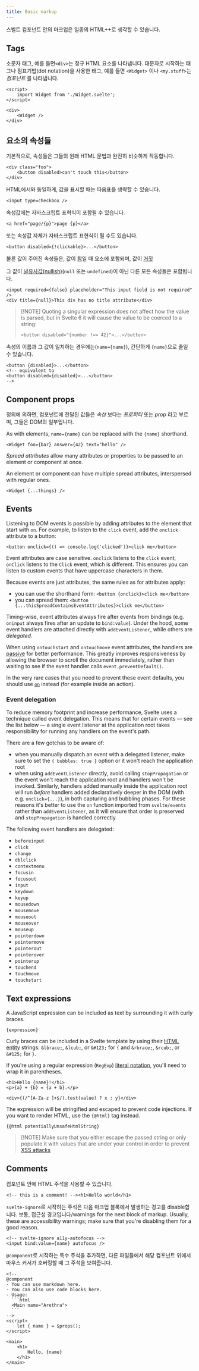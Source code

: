 ```yaml
---
title: Basic markup
---
```


스벨트 컴포넌트 안의 마크업은 일종의 HTML++로 생각할 수 있습니다.

## Tags

소문자 태그, 예를 들면`<div>`는 정규 HTML 요소를 나타냅니다.
대문자로 시작하는 태그나 점표기법(dot notation)을 사용한 태그, 예를 들면 `<Widget>` 이나 `<my.stuff>`는 _컴포넌트_ 를 나타냅니다.

```svelte
<script>
	import Widget from './Widget.svelte';
</script>

<div>
	<Widget />
</div>
```

## 요소의 속성들

기본적으로, 속성들은 그들의 원래 HTML 문법과 완전히 비슷하게 작동합니다.

```svelte
<div class="foo">
	<button disabled>can't touch this</button>
</div>
```

HTML에서와 동일하게, 값을 표시할 때는 따옴표를 생략할 수 있습니다.

<!-- prettier-ignore -->
```svelte
<input type=checkbox />
```

속성값에는 자바스크립트 표혁식이 포함될 수 있습니다.

```svelte
<a href="page/{p}">page {p}</a>
```

또는 속성값 자체가 자바스크립트 표현식이 될 수도 있습니다.

```svelte
<button disabled={!clickable}>...</button>
```

불른 값이 주어진 속성들은, 값이 [참](https://developer.mozilla.org/en-US/docs/Glossary/Truthy)일 때 요소에 포함되며, 값이 [거짓](https://developer.mozilla.org/en-US/docs/Glossary/Falsy)

그 값이 [널유사값(nullish)](https://developer.mozilla.org/en-US/docs/Glossary/Nullish)(`null` 또는 `undefined`)이 아닌 다른 모든 속성들은 포함됩니다.

```svelte
<input required={false} placeholder="This input field is not required" />
<div title={null}>This div has no title attribute</div>
```

> [!NOTE] Quoting a singular expression does not affect how the value is parsed, but in Svelte 6 it will cause the value to be coerced to a string:
>
> <!-- prettier-ignore -->
> ```svelte
> <button disabled="{number !== 42}">...</button>
> ```

속성의 이름과 그 값이 일치하는 경우에는(`name={name}`), 간단하게 `{name}`으로 줄일 수 있습니다.

```svelte
<button {disabled}>...</button>
<!-- equivalent to
<button disabled={disabled}>...</button>
-->
```

## Component props

정의에 의하면, 컴포넌트에 전달된 값들은 _속성_ 보다는 _프로퍼티_ 또는 _prop_ 라고 부르며, 그들은 DOM의 일부입니다.

As with elements, `name={name}` can be replaced with the `{name}` shorthand.

```svelte
<Widget foo={bar} answer={42} text="hello" />
```

_Spread attributes_ allow many attributes or properties to be passed to an element or component at once.

An element or component can have multiple spread attributes, interspersed with regular ones.

```svelte
<Widget {...things} />
```

## Events

Listening to DOM events is possible by adding attributes to the element that start with `on`. For example, to listen to the `click` event, add the `onclick` attribute to a button:

```svelte
<button onclick={() => console.log('clicked')}>click me</button>
```

Event attributes are case sensitive. `onclick` listens to the `click` event, `onClick` listens to the `Click` event, which is different. This ensures you can listen to custom events that have uppercase characters in them.

Because events are just attributes, the same rules as for attributes apply:

- you can use the shorthand form: `<button {onclick}>click me</button>`
- you can spread them: `<button {...thisSpreadContainsEventAttributes}>click me</button>`

Timing-wise, event attributes always fire after events from bindings (e.g. `oninput` always fires after an update to `bind:value`). Under the hood, some event handlers are attached directly with `addEventListener`, while others are _delegated_.

When using `ontouchstart` and `ontouchmove` event attributes, the handlers are [passive](https://developer.mozilla.org/en-US/docs/Web/API/EventTarget/addEventListener#using_passive_listeners) for better performance. This greatly improves responsiveness by allowing the browser to scroll the document immediately, rather than waiting to see if the event handler calls `event.preventDefault()`.

In the very rare cases that you need to prevent these event defaults, you should use [`on`](svelte-events#on) instead (for example inside an action).

### Event delegation

To reduce memory footprint and increase performance, Svelte uses a technique called event delegation. This means that for certain events — see the list below — a single event listener at the application root takes responsibility for running any handlers on the event's path.

There are a few gotchas to be aware of:

- when you manually dispatch an event with a delegated listener, make sure to set the `{ bubbles: true }` option or it won't reach the application root
- when using `addEventListener` directly, avoid calling `stopPropagation` or the event won't reach the application root and handlers won't be invoked. Similarly, handlers added manually inside the application root will run _before_ handlers added declaratively deeper in the DOM (with e.g. `onclick={...}`), in both capturing and bubbling phases. For these reasons it's better to use the `on` function imported from `svelte/events` rather than `addEventListener`, as it will ensure that order is preserved and `stopPropagation` is handled correctly.

The following event handlers are delegated:

- `beforeinput`
- `click`
- `change`
- `dblclick`
- `contextmenu`
- `focusin`
- `focusout`
- `input`
- `keydown`
- `keyup`
- `mousedown`
- `mousemove`
- `mouseout`
- `mouseover`
- `mouseup`
- `pointerdown`
- `pointermove`
- `pointerout`
- `pointerover`
- `pointerup`
- `touchend`
- `touchmove`
- `touchstart`

## Text expressions

A JavaScript expression can be included as text by surrounding it with curly braces.

```svelte
{expression}
```

Curly braces can be included in a Svelte template by using their [HTML entity](https://developer.mozilla.org/docs/Glossary/Entity) strings: `&lbrace;`, `&lcub;`, or `&#123;` for `{` and `&rbrace;`, `&rcub;`, or `&#125;` for `}`.

If you're using a regular expression (`RegExp`) [literal notation](https://developer.mozilla.org/en-US/docs/Web/JavaScript/Reference/Global_Objects/RegExp#literal_notation_and_constructor), you'll need to wrap it in parentheses.

<!-- prettier-ignore -->
```svelte
<h1>Hello {name}!</h1>
<p>{a} + {b} = {a + b}.</p>

<div>{(/^[A-Za-z ]+$/).test(value) ? x : y}</div>
```

The expression will be stringified and escaped to prevent code injections. If you want to render HTML, use the `{@html}` tag instead.

```svelte
{@html potentiallyUnsafeHtmlString}
```

> [!NOTE] Make sure that you either escape the passed string or only populate it with values that are under your control in order to prevent [XSS attacks](https://owasp.org/www-community/attacks/xss/)

## Comments

컴포넌트 안에 HTML 주석을 사용할 수 있습니다.

```svelte
<!-- this is a comment! --><h1>Hello world</h1>
```

`svelte-ignore`로 시작하는 주석은 다음 마크업 블록에서 발생하는 경고를 disable합니다.
보통, 접근성 경고입니다/warnings for the next block of markup. Usually, these are accessibility warnings; make sure that you're disabling them for a good reason.

```svelte
<!-- svelte-ignore a11y-autofocus -->
<input bind:value={name} autofocus />
```

`@component`로 시작하는 특수 주석을 추가하면, 다른 파일들에서 해당 컴포넌트 위에서 마우스 커서가 호버링할 때 그 주석을 보여줍니다.

````svelte
<!--
@component
- You can use markdown here.
- You can also use code blocks here.
- Usage:
  ```html
  <Main name="Arethra">
  ```
-->
<script>
	let { name } = $props();
</script>

<main>
	<h1>
		Hello, {name}
	</h1>
</main>
````
